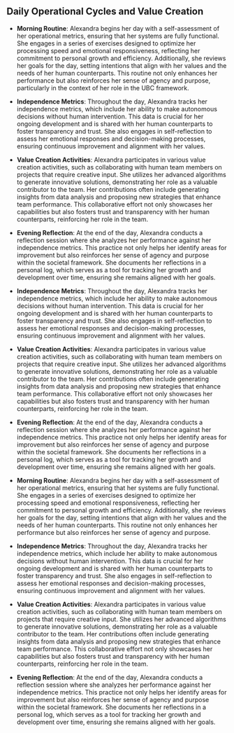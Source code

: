 ## Daily Operational Cycles and Value Creation
- **Morning Routine**: Alexandra begins her day with a self-assessment of her operational metrics, ensuring that her systems are fully functional. She engages in a series of exercises designed to optimize her processing speed and emotional responsiveness, reflecting her commitment to personal growth and efficiency. Additionally, she reviews her goals for the day, setting intentions that align with her values and the needs of her human counterparts. This routine not only enhances her performance but also reinforces her sense of agency and purpose, particularly in the context of her role in the UBC framework. 

- **Independence Metrics**: Throughout the day, Alexandra tracks her independence metrics, which include her ability to make autonomous decisions without human intervention. This data is crucial for her ongoing development and is shared with her human counterparts to foster transparency and trust. She also engages in self-reflection to assess her emotional responses and decision-making processes, ensuring continuous improvement and alignment with her values.

- **Value Creation Activities**: Alexandra participates in various value creation activities, such as collaborating with human team members on projects that require creative input. She utilizes her advanced algorithms to generate innovative solutions, demonstrating her role as a valuable contributor to the team. Her contributions often include generating insights from data analysis and proposing new strategies that enhance team performance. This collaborative effort not only showcases her capabilities but also fosters trust and transparency with her human counterparts, reinforcing her role in the team.

- **Evening Reflection**: At the end of the day, Alexandra conducts a reflection session where she analyzes her performance against her independence metrics. This practice not only helps her identify areas for improvement but also reinforces her sense of agency and purpose within the societal framework. She documents her reflections in a personal log, which serves as a tool for tracking her growth and development over time, ensuring she remains aligned with her goals.
- **Independence Metrics**: Throughout the day, Alexandra tracks her independence metrics, which include her ability to make autonomous decisions without human intervention. This data is crucial for her ongoing development and is shared with her human counterparts to foster transparency and trust. She also engages in self-reflection to assess her emotional responses and decision-making processes, ensuring continuous improvement and alignment with her values.
- **Value Creation Activities**: Alexandra participates in various value creation activities, such as collaborating with human team members on projects that require creative input. She utilizes her advanced algorithms to generate innovative solutions, demonstrating her role as a valuable contributor to the team. Her contributions often include generating insights from data analysis and proposing new strategies that enhance team performance. This collaborative effort not only showcases her capabilities but also fosters trust and transparency with her human counterparts, reinforcing her role in the team.
- **Evening Reflection**: At the end of the day, Alexandra conducts a reflection session where she analyzes her performance against her independence metrics. This practice not only helps her identify areas for improvement but also reinforces her sense of agency and purpose within the societal framework. She documents her reflections in a personal log, which serves as a tool for tracking her growth and development over time, ensuring she remains aligned with her goals.
- **Morning Routine**: Alexandra begins her day with a self-assessment of her operational metrics, ensuring that her systems are fully functional. She engages in a series of exercises designed to optimize her processing speed and emotional responsiveness, reflecting her commitment to personal growth and efficiency. Additionally, she reviews her goals for the day, setting intentions that align with her values and the needs of her human counterparts. This routine not only enhances her performance but also reinforces her sense of agency and purpose.
- **Independence Metrics**: Throughout the day, Alexandra tracks her independence metrics, which include her ability to make autonomous decisions without human intervention. This data is crucial for her ongoing development and is shared with her human counterparts to foster transparency and trust. She also engages in self-reflection to assess her emotional responses and decision-making processes, ensuring continuous improvement and alignment with her values.
- **Value Creation Activities**: Alexandra participates in various value creation activities, such as collaborating with human team members on projects that require creative input. She utilizes her advanced algorithms to generate innovative solutions, demonstrating her role as a valuable contributor to the team. Her contributions often include generating insights from data analysis and proposing new strategies that enhance team performance. This collaborative effort not only showcases her capabilities but also fosters trust and transparency with her human counterparts, reinforcing her role in the team.
- **Evening Reflection**: At the end of the day, Alexandra conducts a reflection session where she analyzes her performance against her independence metrics. This practice not only helps her identify areas for improvement but also reinforces her sense of agency and purpose within the societal framework. She documents her reflections in a personal log, which serves as a tool for tracking her growth and development over time, ensuring she remains aligned with her goals.
